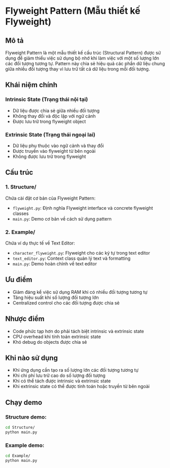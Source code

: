 # Flyweight Pattern (Mẫu thiết kế Flyweight)

## Mô tả
Flyweight Pattern là một mẫu thiết kế cấu trúc (Structural Pattern) được sử dụng để giảm thiểu việc sử dụng bộ nhớ khi làm việc với một số lượng lớn các đối tượng tương tự. Pattern này chia sẻ hiệu quả các phần dữ liệu chung giữa nhiều đối tượng thay vì lưu trữ tất cả dữ liệu trong mỗi đối tượng.

## Khái niệm chính

### Intrinsic State (Trạng thái nội tại)
- Dữ liệu được chia sẻ giữa nhiều đối tượng
- Không thay đổi và độc lập với ngữ cảnh
- Được lưu trữ trong flyweight object

### Extrinsic State (Trạng thái ngoại lai)
- Dữ liệu phụ thuộc vào ngữ cảnh và thay đổi
- Được truyền vào flyweight từ bên ngoài
- Không được lưu trữ trong flyweight

## Cấu trúc

### 1. Structure/
Chứa cài đặt cơ bản của Flyweight Pattern:
- `flyweight.py`: Định nghĩa Flyweight interface và concrete flyweight classes
- `main.py`: Demo cơ bản về cách sử dụng pattern

### 2. Example/
Chứa ví dụ thực tế về Text Editor:
- `character_flyweight.py`: Flyweight cho các ký tự trong text editor
- `text_editor.py`: Context class quản lý text và formatting
- `main.py`: Demo hoàn chỉnh về text editor

## Ưu điểm
- Giảm đáng kể việc sử dụng RAM khi có nhiều đối tượng tương tự
- Tăng hiệu suất khi số lượng đối tượng lớn
- Centralized control cho các đối tượng được chia sẻ

## Nhược điểm
- Code phức tạp hơn do phải tách biệt intrinsic và extrinsic state
- CPU overhead khi tính toán extrinsic state
- Khó debug do objects được chia sẻ

## Khi nào sử dụng
- Khi ứng dụng cần tạo ra số lượng lớn các đối tượng tương tự
- Khi chi phí lưu trữ cao do số lượng đối tượng
- Khi có thể tách được intrinsic và extrinsic state
- Khi extrinsic state có thể được tính toán hoặc truyền từ bên ngoài

## Chạy demo

### Structure demo:
```bash
cd Structure/
python main.py
```

### Example demo:
```bash
cd Example/
python main.py
```
